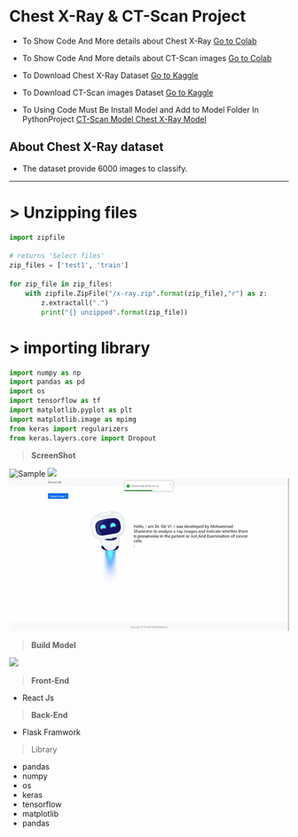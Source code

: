 # Chest X-Ray & CT-Scan Project

* To Show Code And More details about Chest X-Ray  <a href='https://colab.research.google.com/drive/1eYQQsR0HMrLFk15JR8Z1cDuRuagxb8XA?usp=sharing'>Go to Colab</a>
* To Show Code And More details about CT-Scan images  <a href='https://colab.research.google.com/drive/1f3YYVBiSMF40Ddm0sMo2Na2HqFLA5r2x?usp=sharing'>Go to Colab</a>

* To Download Chest X-Ray Dataset <a href='https://www.kaggle.com/datasets/paultimothymooney/chest-xray-pneumonia'>Go to Kaggle</a>
* To Download CT-Scan images Dataset <a href='https://www.kaggle.com/datasets/mohamedhanyyy/chest-ctscan-images'>Go to Kaggle</a>
* To Using Code Must Be Install Model and Add to Model Folder In PythonProject <a href='https://drive.google.com/file/d/1-CcHtpxevPdQpLFuMl8k5CzpGiy3DUGD/view?usp=sharing'> CT-Scan Model </a> <a href='https://drive.google.com/file/d/13ZdgkYSHRsLzk027RysGJVtNyWXg3kzP/view?usp=sharing'> Chest X-Ray Model</a>

 **About Chest X-Ray  dataset**
---


*   The dataset provide 6000 images to classify.

---



# > **Unzipping files**
```python
import zipfile

# returns 'Select files'
zip_files = ['test1', 'train']

for zip_file in zip_files:
    with zipfile.ZipFile("/x-ray.zip".format(zip_file),"r") as z:
        z.extractall(".")
        print("{} unzipped".format(zip_file))

```

# > **importing library**
```python
import numpy as np
import pandas as pd
import os
import tensorflow as tf
import matplotlib.pyplot as plt
import matplotlib.image as mpimg
from keras import regularizers
from keras.layers.core import Dropout

```

 > **ScreenShot**
> 
 <img src='/chrome-capture-2022-11-25.gif' alt="Sample"   />
 <img src='/chrome-capture-2022-11-25 (1).gif'   />
 <img src='/chrome-capture-2022-11-25 (2).gif'   />



 > **Build Model**

 <img src='https://www.mdpi.com/diagnostics/diagnostics-10-00417/article_deploy/html/images/diagnostics-10-00417-g001.png'   />
 
> **Front-End**
* React Js
> **Back-End**
* Flask Framwork

>Library
* pandas
* numpy
* os
* keras
* tensorflow
* matplotlib
* pandas
